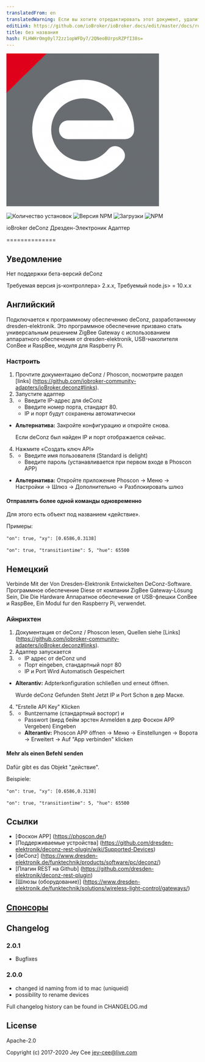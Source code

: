 ```yaml
---
translatedFrom: en
translatedWarning: Если вы хотите отредактировать этот документ, удалите поле «translationFrom», в противном случае этот документ будет снова автоматически переведен
editLink: https://github.com/ioBroker/ioBroker.docs/edit/master/docs/ru/adapterref/iobroker.deconz/README.md
title: без названия
hash: FLHWHrOmg0yl72zz1opWFDy7/2QNeoBUrpsRZPfI38s=
---
```

![логотип](../../../en/adapterref/iobroker.deconz/admin/deconz.png)

![Количество установок](http://iobroker.live/badges/deconz-stable.svg)
![Версия NPM](http://img.shields.io/npm/v/iobroker.deconz.svg)
![Загрузки](https://img.shields.io/npm/dm/iobroker.deconz.svg)
![NPM](https://nodei.co/npm/iobroker.deconz.png?downloads=true)

ioBroker deConz Дрезден-Электроник Адаптер

==============

## Уведомление
Нет поддержки бета-версий deConz

Требуемая версия js-контроллера> 2.x.x, Требуемый node.js> = 10.x.x

## Английский
Подключается к программному обеспечению deConz, разработанному dresden-elektronik. Это программное обеспечение призвано стать универсальным решением ZigBee Gateway с использованием аппаратного обеспечения от dresden-elektronik, USB-накопителя ConBee и RaspBee, модуля для Raspberry Pi.

### Настроить
1. Прочтите документацию deConz / Phoscon, посмотрите раздел [links] (https://github.com/iobroker-community-adapters/ioBroker.deconz#links).
2. Запустите адаптер
3. * Введите IP-адрес для deConz
    * Введите номер порта, стандарт 80.
    * IP и порт будут сохранены автоматически
  * **Альтернатива:** Закройте конфигурацию и откройте снова.

    Если deConz был найден IP и порт отображается сейчас.

4. Нажмите «Создать ключ API»
5. * Введите имя пользователя (Standard is delight)
    * Введите пароль (устанавливается при первом входе в Phoscon APP)
  * **Альтернатива:** Откройте приложение Phoscon -> Меню -> Настройки -> Шлюз -> Дополнительно -> Разблокировать шлюз

#### Отправлять более одной команды одновременно
Для этого есть объект под названием «действие».

Примеры:

`"on": true, "xy": [0.6586,0.3138]`

`"on": true, "transitiontime": 5, "hue": 65500`

## Немецкий
Verbinde Mit der Von Dresden-Elektronik Entwickelten DeConz-Software. Программное обеспечение Diese от компании ZigBee Gateway-Lösung Sein, Die Die Hardware Аппаратное обеспечение от USB-флешки ConBee и RaspBee, Ein Modul fur den Raspberry Pi, verwendet.

### Айнрихтен
1. Документация от deConz / Phoscon lesen, Quellen siehe [Links] (https://github.com/iobroker-community-adapters/ioBroker.deconz#links).
2. Адаптер запускается
3. * IP адрес от deConz und
    * Порт eingeben, стандартный порт 80
    * IP и Port Wird Automatisch Gespeichert
  * **Alterantiv:** Adpterkonfiguration schließen und erneut öffnen.

    Wurde deConz Gefunden Steht Jetzt IP и Port Schon в дер Маске.

4. "Erstelle API Key" Klicken
5. * Buntzername (стандартный восторг) и
    * Passwort (вирд бейм эрстен Anmelden в дер Фоскон APP Vergeben) Eingeben
   * **Alterantiv:** Phoscon APP öffnen -> Меню -> Einstellungen -> Ворота -> Erweitert -> Auf "App verbinden" klicken

#### Mehr als einen Befehl senden
Dafür gibt es das Objekt "действие".

Beispiele:

`"on": true, "xy": [0.6586,0.3138]`

`"on": true, "transitiontime": 5, "hue": 65500`

## Ссылки
- [Фоскон APP] (https://phoscon.de/)
- [Поддерживаемые устройства] (https://github.com/dresden-elektronik/deconz-rest-plugin/wiki/Supported-Devices)
- [deConz] (https://www.dresden-elektronik.de/funktechnik/products/software/pc/deconz/)
- [Плагин REST на Github] (https://github.com/dresden-elektronik/deconz-rest-plugin)
- [Шлюзы (оборудование)] (https://www.dresden-elektronik.de/funktechnik/solutions/wireless-light-control/gateways/)

## [Спонсоры](https://github.com/iobroker-community-adapters/ioBroker.deconz/blob/master/SPONSORS.MD)

## Changelog

### 2.0.1
* Bugfixes

### 2.0.0
* changed id naming from id to mac (uniqueid)
* possibility to rename devices

Full changelog history can be found in CHANGELOG.md

## License
Apache-2.0

Copyright (c) 2017-2020 Jey Cee jey-cee@live.com